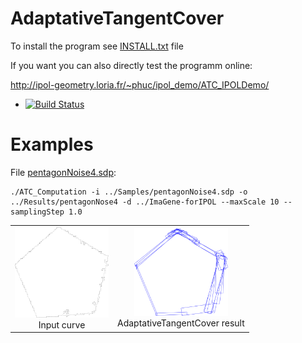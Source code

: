 # AdaptativeTangentCover

To install the program see <a href="https://github.com/ngophuc/AdaptativeTangentCover/blob/master/INSTALL.txt">INSTALL.txt</a> file


If you want you can also directly test the programm online:

http://ipol-geometry.loria.fr/~phuc/ipol_demo/ATC_IPOLDemo/


* [![Build Status](https://travis-ci.org/ngophuc/AdaptativeTangentCover.svg?branch=master)](https://travis-ci.org/ngophuc/AdaptativeTangentCover)

# Examples

<p>File <a href="https://github.com/ngophuc/AdaptativeTangentCover/blob/master/Samples/pentagonNoise4.sdp">pentagonNoise4.sdp</a>: </p>&#x000A;&#x000A;
<pre class="code highlight js-syntax-highlight plaintext">
<code>./ATC_Computation -i ../Samples/pentagonNoise4.sdp -o ../Results/pentagonNose4 -d ../ImaGene-forIPOL --maxScale 10 --samplingStep 1.0</code>
</pre>&#x000A;&#x000A;
<p>
	<table cellpadding="5">
		<tr>
		<td align="center" valign="center">
			<a href="https://github.com/ngophuc/AdaptativeTangentCover/blob/master/Results/pentagonNoise4.pdf">
				<img width="150" src="https://github.com/ngophuc/AdaptativeTangentCover/blob/master/Results/pentagonNoise4.png" alt="Input curve" />
			</a>	
		<br />
		Input curve
		</td>
		<td align="center" valign="center">
			<a href="https://github.com/ngophuc/AdaptativeTangentCover/blob/master/Results/pentagonNoise4_OnlyArcSeg.pdf">
				<img width="150" src="https://github.com/ngophuc/AdaptativeTangentCover/blob/master/Results/pentagonNoise4ATC.png" alt="ATC result" />
			</a>
		<br />
		AdaptativeTangentCover result
		</td>
		</tr>
	</table>
</p>

